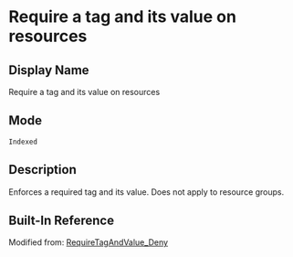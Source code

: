 # Require a tag and its value on resources

## Display Name

Require a tag and its value on resources

## Mode

`Indexed`

## Description

Enforces a required tag and its value. Does not apply to resource groups.

## Built-In Reference

Modified from: [RequireTagAndValue_Deny](https://github.com/Azure/azure-policy/blob/master/built-in-policies/policyDefinitions/Tags/RequireTagAndValue_Deny.json)